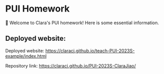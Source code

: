 # PUI Homework

👋 Welcome to Clara's PUI homework! Here is some essential information.


## Deployed website: 
Deployed website: 
https://claracj.github.io/teach-PUI-2023S-example/index.html

Repository link: https://claracj.github.io/PUI-2023S-ClaraJiao/

